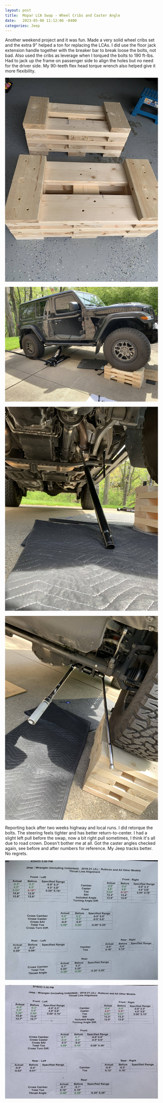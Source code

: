 ```yaml
---
layout: post
title:  Mopar LCA Swap - Wheel Cribs and Caster Angle
date:   2023-05-06 11:12:06 -0400
categories: Jeep
---
```



Another weekend project and it was fun. Made a very solid wheel cribs set and the extra 9" helped a ton for replacing the LCAs. I did use the floor jack extension handle together with the breaker bar to break loose the bolts, not bad. Also used the cribs as leverage when I torqued the bolts to 190 ft-lbs. Had to jack up the frame on passenger side to align the holes but no need for the driver side. My 90-teeth flex head torque wrench also helped give it more flexibility.

![Mopar LCA Swap](/assets/images/mopar-lca-swap-1.jpeg)

![Mopar LCA Swap](/assets/images/mopar-lca-swap-2.jpeg)

![Mopar LCA Swap](/assets/images/mopar-lca-swap-3.jpeg)

![Mopar LCA Swap](/assets/images/mopar-lca-swap-4.jpeg)

Reporting back after two weeks highway and local runs. I did retorque the bolts. The steering feels tighter and has better return-to-center. I had a slight left pull before the swap, now a bit right pull sometimes, I think it's all due to road crown. Doesn't bother me at all. Got the caster angles checked again, see before and after numbers for reference. My Jeep tracks better. No regrets.

![Mopar LCA Swap](/assets/images/mopar-lca-swap-5.jpeg)

![Mopar LCA Swap](/assets/images/mopar-lca-swap-6.jpeg)